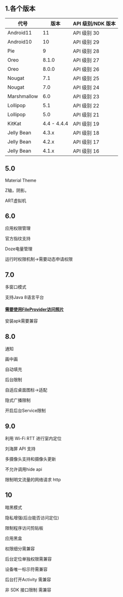 ## 1.各个版本

|代号	|版本	|API 级别/NDK 版本|
|  ----  | ----  |----  |
|Android11	|11	|API 级别 30|
|Android10	|10	|API 级别 29|
|Pie	|9	|API 级别 28|
|Oreo	|8.1.0	|API 级别 27|
|Oreo	|8.0.0	|API 级别 26|
|Nougat	|7.1	|API 级别 25|
|Nougat	|7.0	|API 级别 24|
|Marshmallow	|6.0	|API 级别 23|
|Lollipop	|5.1	|API 级别 22|
|Lollipop	|5.0	|API 级别 21|
|KitKat	|4.4 - 4.4.4	|API 级别 19|
|Jelly Bean	|4.3.x	|API 级别 18|
|Jelly Bean	|4.2.x	|API 级别 17|
|Jelly Bean	|4.1.x	|API 级别 16|

## 5.0

Material Theme

Z轴，阴影。

ART虚拟机

## 6.0

应用权限管理

官方指纹支持

Doze电量管理

运行时权限机制->需要动态申请权限

## 7.0

多窗口模式

支持Java 8语言平台

#### [需要使用FileProvider访问照片](https://github.com/alinainai/document/blob/master/documents/android%E7%9F%A5%E8%AF%86%E7%82%B9/%E4%BC%98%E5%8C%96/7.0%20fileprovider%E8%AF%A6%E8%A7%A3.md)



安装apk需要兼容

## 8.0

通知

画中画

自动填充

后台限制

自适应桌面图标->适配

隐式广播限制

开启后台Service限制

## 9.0

利用 Wi-Fi RTT 进行室内定位

刘海屏 API 支持

多摄像头支持和摄像头更新

不允许调用hide api

限制明文流量的网络请求 http

## 10

暗黑模式

隐私增强(后台能否访问定位)

限制程序访问剪贴板

应用黑盒

权限细分需兼容

后台定位单独权限需兼容

设备唯一标示符需兼容

后台打开Activity 需兼容

非 SDK 接口限制 需兼容
